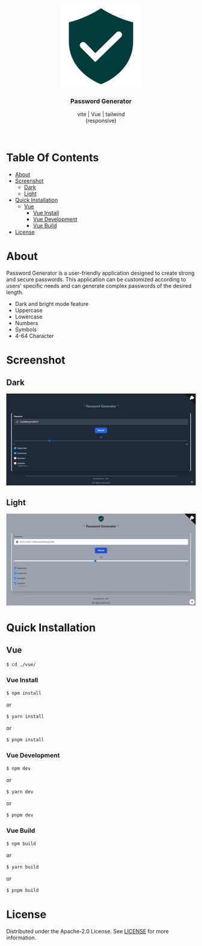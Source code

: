 <p align="center">
  <a href="#">
    <img src="https://raw.githubusercontent.com/EW-EndWall/password-generator/main/vue/public/img/favicon/android-chrome-512x512.png" alt="Logo" width="220" height="auto">
  </a>

  <h3 align="center">
    Password Generator
  </h3>

  <p align="center">
    vite | Vue | tailwind
    <br />
    (responsive)
    <br /><br /><br />
  </p>
</p>

# Table Of Contents

- [About](#about)
- [Screenshot](#screenshot)
  - [Dark](#dark)
  - [Light](#light)
- [Quick Installation](#quick-installation)
  - [Vue](#react)
    - [Vue Install](#vue-install)
    - [Vue Development](#vue-development)
    - [Vue Build](#vue-build)
- [License](#license)

# About

Password Generator is a user-friendly application designed to create strong and secure passwords. This application can be customized according to users' specific needs and can generate complex passwords of the desired length.

- Dark and bright mode feature
- Uppercase
- Lowercase
- Numbers
- Symbols
- 4-64 Character

# Screenshot

## Dark

<div align="center">
  <img src="https://raw.githubusercontent.com/EW-EndWall/password-generator/main/screenshot/1.png" width="" />
</div>

## Light

<div align="center">
  <img src="https://raw.githubusercontent.com/EW-EndWall/password-generator/main/screenshot/2.png" width="" />
</div>

# Quick Installation

## Vue

```bash
$ cd ./vue/
```

### Vue Install

```bash
$ npm install
```

or

```bash
$ yarn install
```

or

```bash
$ pnpm install
```

### Vue Development

```bash
$ npm dev
```

or

```bash
$ yarn dev
```

or

```bash
$ pnpm dev
```

### Vue Build

```bash
$ npm build
```

or

```bash
$ yarn build
```

or

```bash
$ pnpm build
```

# License

Distributed under the Apache-2.0 License. See [LICENSE](https://github.com/EW-EndWall/password-generator/blob/main/LICENSE) for more information.
